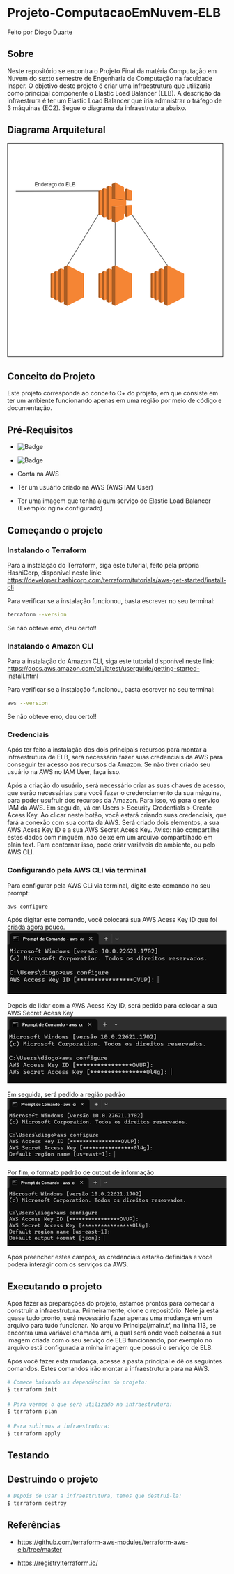 # Projeto-ComputacaoEmNuvem-ELB
Feito por Diogo Duarte

## Sobre
Neste repositório se encontra o Projeto Final da matéria Computação em Nuvem do sexto semestre de Engenharia de Computação na faculdade Insper. O objetivo deste projeto é criar uma infraestrutura que utilizaria como principal componente o Elastic Load Balancer (ELB). A descrição da infraestrura é ter um Elastic Load Balancer que iria admnistrar o tráfego de 3 máquinas (EC2). Segue o diagrama da infraestrutura abaixo.

## Diagrama Arquitetural

![img_diagrama](imgs/diagrama_infraestrutura.png)

## Conceito do Projeto

Este projeto corresponde ao conceito C+ do projeto, em que consiste em ter um ambiente funcionando apenas em uma região por meio de código e documentação.

## Pré-Requisitos

- ![Badge](https://img.shields.io/badge/Terraform-v4.1.6-%237B42BC?style=flat&logo=terraform)

- ![Badge](https://img.shields.io/badge/AWS_CLI-v2.11.16-%23232F3E?style=flat&logo=amazonaws)

- Conta na AWS

- Ter um usuário criado na AWS (AWS IAM User)

- Ter uma imagem que tenha algum serviço de Elastic Load Balancer (Exemplo: nginx configurado)

## Começando o projeto 

### Instalando o Terraform

Para a instalação do Terraform, siga este tutorial, feito pela própria HashiCorp, disponível neste link: https://developer.hashicorp.com/terraform/tutorials/aws-get-started/install-cli

Para verificar se a instalação funcionou, basta escrever no seu terminal:
```bash
terraform --version
```
Se não obteve erro, deu certo!!

### Instalando o Amazon CLI

Para a instalação do Amazon CLI, siga este tutorial disponível neste link: https://docs.aws.amazon.com/cli/latest/userguide/getting-started-install.html

Para verificar se a instalação funcionou, basta escrever no seu terminal:
```bash
aws --version
```
Se não obteve erro, deu certo!!

### Credenciais

Após ter feito a instalação dos dois principais recursos para montar a infraestrutura de ELB, será necessário fazer suas credenciais da AWS para conseguir ter acesso aos recursos da Amazon. Se não tiver criado seu usuário na AWS no IAM User, faça isso. 

Após a criação do usuário, será necessário criar as suas chaves de acesso, que serão necessárias para você fazer o credenciamento da sua máquina, para poder usufruir dos recursos da Amazon. Para isso, vá para o serviço IAM da AWS. Em seguida, vá em Users > Security Credentials > Create Acess Key. Ao clicar neste botão, você estará criando suas credenciais, que fará a conexão com sua conta da AWS. Será criado dois elementos, a sua AWS Acess Key ID e a sua AWS Secret Acess Key. Aviso: não compartilhe estes dados com ninguém, não deixe em um arquivo compartilhado em plain text. Para contornar isso, pode criar variáveis de ambiente, ou pelo AWS CLI.

### Configurando pela AWS CLI via terminal

Para configurar pela AWS CLi via terminal, digite este comando no seu prompt:
```bash
aws configure
```
Após digitar este comando, você colocará sua AWS Acess Key ID que foi criada agora pouco. 
![img1](imgs/img1.png)

Depois de lidar com a AWS Acess Key ID, será pedido para colocar a sua AWS Secret Acess Key
![img2](imgs/img2.png)

Em seguida, será pedido a região padrão
![img3](imgs/img3.png)

Por fim, o formato padrão de output de informação
![img4](imgs/img4.png)

Após preencher estes campos, as credenciais estarão definidas e você poderá interagir com os serviços da AWS.

## Executando o projeto

Após fazer as preparações do projeto, estamos prontos para comecar a construir a infraestrutura. Primeiramente, clone o repositório. Nele já está quase tudo pronto, será necessário fazer apenas uma mudança em um arquivo para tudo funcionar. No arquivo Principal/main.tf, na linha 113, se encontra uma variável chamada ami, a qual será onde você colocará a sua imagem criada com o seu serviço de ELB funcionando, por exemplo no arquivo está configurada a minha imagem que possui o serviço de ELB. 

Após você fazer esta mudança, acesse a pasta principal e dê os seguintes comandos. Estes comandos irão montar a infraestrutura para na AWS.

```bash
# Comece baixando as dependências do projeto:
$ terraform init

# Para vermos o que será utilizado na infraestrutura:
$ terraform plan

# Para subirmos a infraestrutura:
$ terraform apply
```

## Testando


## Destruindo o projeto

```bash
# Depois de usar a infraestrutura, temos que destruí-la:
$ terraform destroy
```

## Referências

- https://github.com/terraform-aws-modules/terraform-aws-elb/tree/master

- https://registry.terraform.io/

